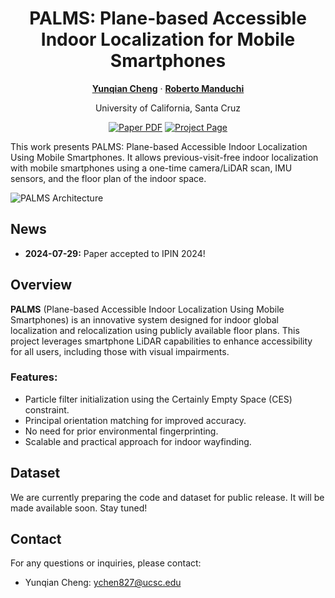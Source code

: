 <div align="center">
<h1>PALMS: Plane-based Accessible Indoor Localization for Mobile Smartphones</h1>

[**Yunqian Cheng**](https://liheyoung.github.io/) · [**Roberto Manduchi**](https://bingykang.github.io/)

University of California, Santa Cruz
<br>

<a href="https://escholarship.org/uc/item/7bw6797s"><img src='https://img.shields.io/badge/Paper-PALMS-red' alt='Paper PDF'></a>
<a href='https://github.com/Head-inthe-Cloud/PALMS-Plane-based-Accessible-Indoor-Localization-for-Mobile-Smartphones'><img src='https://img.shields.io/badge/Project_Page-PALMS-green' alt='Project Page'></a>
<!-- <a href=''><img src='https://img.shields.io/badge/%F0%9F%A4%97%20Hugging%20Face-Demo-blue'></a> -->
<!-- <a href=''><img src='https://img.shields.io/badge/Datset-PALMS-yellow' alt='Dataset'></a> -->
</div>


This work presents PALMS: Plane-based Accessible Indoor Localization Using Mobile Smartphones. It allows previous-visit-free indoor localization with mobile smartphones using a one-time camera/LiDAR scan, IMU sensors, and the floor plan of the indoor space.

![PALMS Architecture](./images/IPIN%202024%20Visualizations.svg)

## News
<!-- - **2024-07-29:** Paper, project page, code, models, demo, and benchmark are all released. -->
- **2024-07-29:** Paper accepted to IPIN 2024!


## Overview

**PALMS** (Plane-based Accessible Indoor Localization Using Mobile Smartphones) is an innovative system designed for indoor global localization and relocalization using publicly available floor plans. This project leverages smartphone LiDAR capabilities to enhance accessibility for all users, including those with visual impairments.

### Features:
- Particle filter initialization using the Certainly Empty Space (CES) constraint.
- Principal orientation matching for improved accuracy.
- No need for prior environmental fingerprinting.
- Scalable and practical approach for indoor wayfinding.

## Dataset
We are currently preparing the code and dataset for public release. It will be made available soon. Stay tuned!

## Contact

For any questions or inquiries, please contact:

- Yunqian Cheng: [ychen827@ucsc.edu](mailto:ychen827@ucsc.edu)
